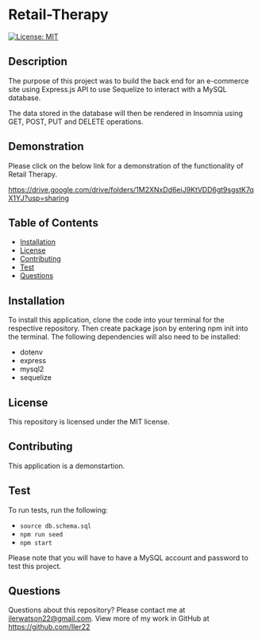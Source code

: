 # Retail-Therapy

[![License: MIT](https://img.shields.io/badge/License-MIT-yellow.svg)](https://opensource.org/licenses/MIT)

## Description

The purpose of this project was to build the back end for an e-commerce site using Express.js API to use Sequelize to interact with a MySQL database.

The data stored in the database will then be rendered in Insomnia using GET, POST, PUT and DELETE operations.

## Demonstration

Please click on the below link for a demonstration of the functionality of Retail Therapy.

https://drive.google.com/drive/folders/1M2XNxDd6eiJ9KtVDD6gt9sgstK7qX1YJ?usp=sharing


## Table of Contents

- [Installation](#installation)
- [License](#license)
- [Contributing](#contributing)
- [Test](#test)
- [Questions](#questions)

## Installation

To install this application, clone the code into your terminal for the respective repository. Then create package json by entering npm init into the terminal. The following dependencies will also need to be installed:

- dotenv
- express
- mysql2
- sequelize

## License

This repository is licensed under the MIT license.

## Contributing

This application is a demonstartion.

## Test

To run tests, run the following:

- `source db.schema.sql`
- `npm run seed`
- `npm start`

Please note that you will have to have a MySQL account and password to test this project.

## Questions

Questions about this repository? Please contact me at [ilerwatson22@gmail.com](mailto:ilerwatson22@gmail.com). View more of my work in GitHub at https://github.com/Iler22

